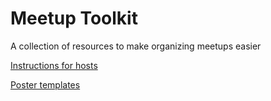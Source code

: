 # Meetup Toolkit

A collection of resources to make organizing meetups easier

[Instructions for hosts](host-instructions.md)

[Poster templates](poster-templates.md)
